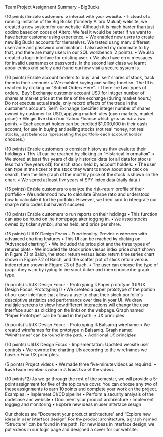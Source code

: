 Team Project Assignment Summary – BigBucks


(10 points) Enable customers to interact with your website.
•	Instead of a running instance of the Big Bucks (formerly Altoro Mutual) website, we created a new system for our website. Although it is much harder than just coding based on codes of Altoro. We feel it would be better if we want to have better customer using experience.
•	We enabled new users to create new Big Bucks accounts for themselves. We tested using many different username and password combinations. I also asked my roommate to try that, and there are many users in our SQL workbench (2 points).
•	We also created a login interface for existing user.
•	We also have error messages for invalid usernames or passwords. In the second last class we learnt about ethics and safety and found out how vital a secure system is.


(10 points) Enable account holders to 'buy' and 'sell' shares of stock, track them in their accounts
•	We enabled buying and selling function. The UI is reached by clicking on “Submit Orders Here”.
•	There are two types of orders. 'Buy': Exchange customer account USD for integer number of shares at market price at the time of the exchange (during market hours.) Do not execute actual trade, only record effects of the trade in the customer's account. 'Sell': Exchange specified integer number of shares owned by customer for USD, applying market rules (open markets, market price.)
•	We get live data from Yahoo Finance which gets us extra two points.
•	Each account holder can be credited $1,000,000 in their cash account, for use in buying and selling stocks (not real money, not real stocks, just balances representing the portfolio each account holder chooses.)


(10 points) Enable customers to consider history as they evaluate their holdings
•	This UI can be reached by clicking on “Historical Information”.
•	We stored at least five years of daily historical data (or all data for stocks less than five years old) for each stock held by account holders.
•	The user can type in the ticker of the stock they want to know about and click on search, then the line graph of the monthly price of the stock is shown on the chart.
•	We stored at least five years of SPY index data (daily data.)


(15 points) Enable customers to analyze the risk-return profile of their portfolio
•	We understood how to calculate Sharpe ratio and understood how to calculate it for the portfolio. However, we tried hard to inteegrate our sharpe ratio codes but haven't succeed.


(10 points) Enable customers to run reports on their holdings
•	This function can also be found on the homepage after logging in.
•	We listed stocks owned by ticker symbol, shares held, and price per share.


(15 points) UI/UX Design Focus - Functionality: Provide customers with advanced charting features
•	This UI can be reached by clicking on “Advanced charting”.
•	We included the price plot and the three types of returns plots
•	We included the stock price versus index price chart shown in Figure 7.1 of Balch, the stock return versus index return time series chart shown in Figure 7.2 of Balch, and the scatter plot of stock return versus index return shown in Figure 7.3 of Balch.
•	The user can choose the type of graph they want by typing in the stock ticker and then choose the graph type.


(5 points) UI/UX Design Focus - Prototyping I: Paper prototype (UI/UX Design Focus, Prototyping I)
•	We created a paper prototype of the portion of our user interface that allows a user to chart their stock portfolio's descriptive statistics and performance over time in your UI. We drew multiple screens to show how different interactions will change the user interface such as clicking on the links on the webpage. Graph named “Paper Prototype” can be found in the path.
•	UX principles


(5 points) UI/UX Design Focus - Prototyping II: Balsamiq wireframe
•	We created wireframes for the prototype in Balsamiq. Graph named “Wireframes” can be found in the path.
•	Additional UX principles


(10 points) UI/UX Design Focus - Implementation: Updated website user controls
•	We rewrote the charting UIs according to the wireframes we have.
•	Four UX principles.


(5 points) Project videos
•	We made three five-minute videos as required.
•	Each team member spoke in at least two of the videos.


(10 points*2) As we go through the rest of the semester, we will provide a 5-point assignment for five of the topics we cover. You can choose any two of these assignments to earn 10 points and complete your work on the project. Examples:
•	Implement CI/CD pipeline
•	Perform a security analysis of the codebase and website
•	Document your product architecture
•	Implement logging and monitoring
•	Explore new ideas in user interface design


Our choices are “Document your product architecture” and “Explore new ideas in user interface design”.
For the product architecture, a graph named “Structure” can be found in the path.
For new ideas in interface design, we put videos in our login page and designed a cover for our website.
